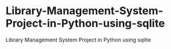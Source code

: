 # Library-Management-System-Project-in-Python-using-sqlite
Library Management System Project in Python using sqlite
